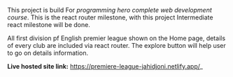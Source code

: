 This project is build For _programming hero complete web development course_. This is the react router milestone, with this project Intermediate react milestone will be done.

All first division pf English premier league shown on the Home page, details of every club are included via react router. The explore button will help user to go on details information.

**Live hosted site link:** https://premiere-league-jahidjoni.netlify.app/_
